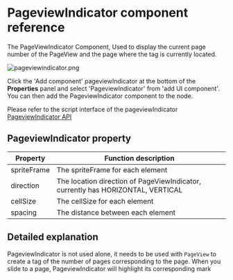 # PageviewIndicator component reference

The PageViewIndicator Component, Used to display the current page number of the PageView and the page where the tag is currently located.

![pageviewindicator.png](./pageviewindicator/pageviewindicator.png)

Click the 'Add component' pageviewIndicator at the bottom of the **Properties** panel and select 'PageviewIndicator' from 'add UI component'. You can then add the PageviewIndicator component to the node.

Please refer to the script interface of the pageviewIndicator [PageviewIndicator API](../../../api/en/classes/PageViewIndicator.html)

## PageviewIndicator property

| Property    |   Function description |
| ----------- | ----------- |
| spriteFrame | The spriteFrame for each element |
| direction   | The location direction of PageViewIndicator, currently has HORIZONTAL, VERTICAL |
| cellSize    | The cellSize for each element |
| spacing     | The distance between each element |


## Detailed explanation

PageviewIndicator is not used alone, it needs to be used with `PageView` to create a tag of the number of pages corresponding to the page. When you slide to a page, PageviewIndicator will highlight its corresponding mark